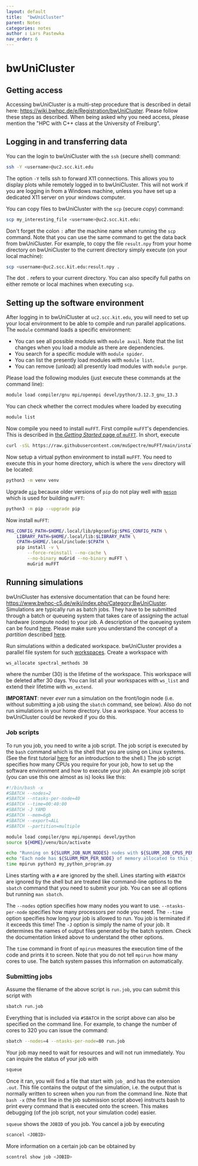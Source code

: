 ```yaml
---
layout: default
title:  "bwUniCluster"
parent: Notes
categories: notes
author : Lars Pastewka
nav_order: 6
---
```


# bwUniCluster

## Getting access

Accessing bwUniCluster is a multi-step procedure that is described in detail
here: <https://wiki.bwhpc.de/e/Registration/bwUniCluster>. Please
follow these steps as described. When being asked why you need access, please
mention the "HPC with C++ class at the University of Freiburg".

## Logging in and transferring data

You can the login to bwUniCluster with the `ssh` (*s*ecure *sh*ell) command:

```bash
ssh -Y <username>@uc2.scc.kit.edu
```

The option `-Y` tells ssh to forward X11 connections. This allows you to display plots while remotely logged in to bwUniCluster. This will not work if you are logging in from a Windows machine, unless you have set up a dedicated X11 server on your windows computer.

You can copy files to bwUniCluster with the `scp` (*s*ecure *c*o*p*y) command:

```bash
scp my_interesting_file <username>@uc2.scc.kit.edu:
```

Don't forget the colon `:` after the machine name when running the `scp` command. Note that you can use the same command to get the data back from bwUniCluster. For example, to copy the file `result.npy` from your home directory on bwUniCluster to the current directory simply execute (on your local machine):

```bash
scp <username>@uc2.scc.kit.edu:result.npy .
```

The dot `.` refers to your current directory. You can also specify full paths on either remote or local machines when executing `scp`.

## Setting up the software environment

After logging in to bwUniCluster at `uc2.scc.kit.edu`, you will need to set up your local environment to be able to compile and run parallel applications. The `module` command loads a specific environment:
* You can see all possible modules with `module avail`. Note that the list changes when you load a module as there are dependencies.
* You search for a specific module with `module spider`.
* You can list the presently load modules with `module list`.
* You can remove (unload) all presently load modules with `module purge`.

Please load the following modules (just execute these commands at the command line):

```bash
module load compiler/gnu mpi/openmpi devel/python/3.12.3_gnu_13.3
```

You can check whether the correct modules where loaded by executing

```bash
module list
```

Now compile you need to install `muFFT`. First compile `muFFT`'s dependencies. This is described in
[the *Getting Started* page of `muFFT`](https://muspectre.github.io/muFFT/GettingStarted.html).
In short, execute

```bash
curl -sSL https://raw.githubusercontent.com/muSpectre/muFFT/main/install_dependencies.sh | sh
```

Now setup a virtual python environment to install `muFFT`. You need to execute this in your home
directory, which is where the `venv` directory will be located:

```bash
python3 -m venv venv
```

Upgrade [`pip`](https://pip.pypa.io/en/stable/) because older versions of `pip` do not play
well with [`meson`](https://mesonbuild.com/) which is used for building `muFFT`:

```bash
python3 -m pip --upgrade pip
```

Now install `muFFT`:

```bash
PKG_CONFIG_PATH=$HOME/.local/lib/pkgconfig:$PKG_CONFIG_PATH \
    LIBRARY_PATH=$HOME/.local/lib:$LIBRARY_PATH \
    CPATH=$HOME/.local/include:$CPATH \
    pip install -v \
        --force-reinstall --no-cache \
        --no-binary muGrid --no-binary muFFT \
        muGrid muFFT
```

## Running simulations

bwUniCluster has extensive documentation that can be found here: <https://www.bwhpc-c5.de/wiki/index.php/Category:BwUniCluster>. Simulations are typically run as batch jobs. They have to be submitted through a batch or queueing system that takes care of assigning the actual hardware (compute node) to your job. A description of the queueing system can be found [here](https://wiki.bwhpc.de/wiki/index.php?title=BwUniCluster_2.0_Slurm_common_Features). Please make sure you understand the concept of a _partition_ described [here](https://wiki.bwhpc.de/wiki/index.php?title=BwUniCluster_2.0_Batch_Queues).

Run simulations within a dedicated workspace. bwUniCluster provides a parallel file system for such [workspaces](https://wiki.bwhpc.de/e/Workspace). Create a workspace with

```bash
ws_allocate spectral_methods 30
```

where the number (30) is the lifetime of the workspace. This workspace will be deleted after 30 days. You can list all your workspaces with `ws_list` and extend their lifetime with `ws_extend`.

**IMPORTANT**: never *ever* run a simulation on the front/login node (i.e.
without submitting a job using the `sbatch` command, see below). Also do not run simulations in your home directory. Use a workspace. Your access to bwUniCluster could be revoked if you do this.

### Job scripts

To run you job, you need to write a job script. The job script is executed by the `bash` command which is the shell that you are using on Linux systems. (See the first tutorial [here](https://ilias.uni-freiburg.de/data/unifreiburg/lm_data/lm_1926798/Part_1_Unix_shell.html) for an introduction to the shell.) The job script specifies how many CPUs you require for your job, how to set up the software environment and how to execute your job. An example job script (you can use this one almost as is) looks like this:

```bash
#!/bin/bash -x
#SBATCH --nodes=2
#SBATCH --ntasks-per-node=40
#SBATCH --time=00:40:00
#SBATCH -J YAMD
#SBATCH --mem=6gb
#SBATCH --export=ALL
#SBATCH --partition=multiple

module load compiler/gnu mpi/openmpi devel/python
source ${HOME}/venv/bin/activate

echo "Running on ${SLURM_JOB_NUM_NODES} nodes with ${SLURM_JOB_CPUS_PER_NODE} cores each."
echo "Each node has ${SLURM_MEM_PER_NODE} of memory allocated to this job."
time mpirun python3 my_python_program.py
```

Lines starting with a `#` are ignored by the shell. Lines starting with `#SBATCH` are ignored by the shell but are treated like command-line options to the `sbatch` command that you need to submit your job. You can see all options but running `man sbatch`.

The `--nodes` option specifies how many nodes you want to use. `--ntasks-per-node` specifies how many processors per node you need. The `--time` option specifies how long your job is allowed to run. You job is terminated if it exceeds this time! The `-J` option is simply the name of your job. It determines the names of output files generated by the batch system. Check the documentation linked above to understand the other options.

The `time` command in front of `mpirun` measures the execution time of the code and prints it to screen. Note that you do not tell `mpirun` how many cores to use. The batch system passes this information on automatically.

### Submitting jobs

Assume the filename of the above script is `run.job`, you can submit this script with

```bash
sbatch run.job
```

Everything that is included via `#SBATCH` in the script above can also be specified on the command line. For example, to change the number of cores to 320 you can issue the command:

```bash
sbatch --nodes=4 --ntasks-per-node=80 run.job
```

Your job may need to wait for resources and will not run immediately. You can inquire the status of your job with

```bash
squeue
```

Once it ran, you will find a file that start with `job_` and has the extension `.out`. This file contains the output of the simulation, i.e. the output that is normally written to screen when you run from the command line. Note that `bash -x` (the first line in the job submission script above) instructs bash to print every command that is executed onto the screen. This makes debugging (of the job script, not your simulation code) easier.

`squeue` shows the `JOBID` of you job. You cancel a job by executing

```bash
scancel <JOBID>
```

More information on a certain job can be obtained by

```bash
scontrol show job <JOBID>
```
